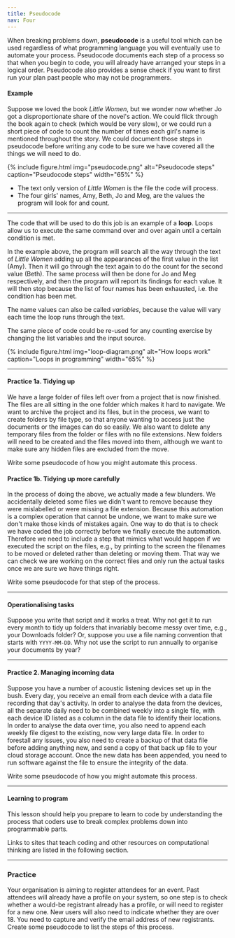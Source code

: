 ```yaml
---
title: Pseudocode
nav: Four
---
```


When breaking problems down, **pseudocode** is a useful tool which can be used regardless of what programming language you will eventually use to automate your process. Pseudocode documents each step of a process so that when you begin to code, you will already have arranged your steps in a logical order. Pseudocode also provides a sense check if you want to first run your plan past people who may not be programmers. 

#### Example

Suppose we loved the book *Little Women*, but we wonder now whether Jo got a disproportionate share of the novel's action. We could flick through the book again to check (which would be very slow), or we could run a short piece of code to count the number of times each girl's name is mentioned throughout the story. We could document those steps in pseudocode before writing any code to be sure we have covered all the things we will need to do. 

{% include figure.html img="pseudocode.png" alt="Pseudocode steps" caption="Pseudocode steps" width="65%" %}

- The text only version of *Little Women* is the file the code will process.   
- The four girls' names, Amy, Beth, Jo and Meg, are the values the program will look for and count.
  
---------

The code that will be used to do this job is an example of a **loop**. Loops allow us to execute the same command over and over again until a certain condition is met. 

In the example above, the program will search all the way through the text of *Little Women* adding up all the appearances of the first value in the list (Amy). Then it will go through the text again to do the count for the second value (Beth). The same process will then be done for Jo and Meg respectively, and then the program will report its findings for each value. It will then stop because the list of four names has been exhausted, i.e. the condition has been met. 

The name values can also be called *variables*, because the value will vary each time the loop runs through the text.

The same piece of code could be re-used for any counting exercise by changing the list variables and the input source.

{% include figure.html img="loop-diagram.png" alt="How loops work" caption="Loops in programming" width="65%" %}

---------

#### Practice 1a. Tidying up

We have a large folder of files left over from a project that is now finished. The files are all sitting in the one folder which makes it hard to navigate. We want to archive the project and its files, but in the process, we want to create folders by file type, so that anyone wanting to access just the documents or the images can do so easily. We also want to delete any temporary files from the folder or files with no file extensions. New folders will need to be created and the files moved into them, although we want to make sure any hidden files are excluded from the move. 

Write some pseudocode of how you might automate this process.

#### Practice 1b. Tidying up more carefully

In the process of doing the above, we actually made a few blunders. We accidentally deleted some files we didn't want to remove because they were mislabelled or were missing a file extension. Because this automation is a complex operation that cannot be undone, we want to make sure we don't make those kinds of mistakes again. One way to do that is to check we have coded the job correctly before we finally execute the automation. Therefore we need to include a step that mimics what would happen if we executed the script on the files, e.g., by printing to the screen the filenames to be moved or deleted rather than deleting or moving them. That way we can check we are working on the correct files and only run the actual tasks once we are sure we have things right.

Write some pseudocode for that step of the process.

-------------------------------

#### Operationalising tasks

Suppose you write that script and it works a treat. Why not get it to run every month to tidy up folders that invariably become messy over time, e.g., your Downloads folder? Or, suppose you use a file naming convention that starts with `YYYY-MM-DD`. Why not use the script to run annually to organise your documents by year? 

----------------------

#### Practice 2. Managing incoming data

Suppose you have a number of acoustic listening devices set up in the bush. Every day, you receive an email from each device with a data file recording that day's activity. In order to analyse the data from the devices, all the separate daily need to be combined weekly into a single file, with each device ID listed as a column in the data file to identify their locations. In order to analyse the data over time, you also need to append each weekly file digest to the existing, now very large data file. In order to forestall any issues, you also need to create a backup of that data file before adding anything new, and send a copy of that back up file to your cloud storage account. Once the new data has been appended, you need to run software against the file to ensure the integrity of the data.

Write some pseudocode of how you might automate this process.

-------------------

#### Learning to program

This lesson should help you prepare to learn to code by understanding the process that coders use to break complex problems down into programmable parts. 

Links to sites that teach coding and other resources on computational thinking are listed in the following section. 

---------

### Practice

Your organisation is aiming to register attendees for an event. Past attendees will already have a profile on your system, so one step is to check whether a would-be registrant already has a profile, or will need to register for a new one. New users will also need to indicate whether they are over 18. You need to capture and verify the email address of new registrants. Create some pseudocode to list the steps of this process.
